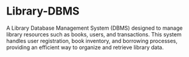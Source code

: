 # Library-DBMS
A Library Database Management System (DBMS) designed to manage library resources such as books, users, and transactions. This system handles user registration, book inventory, and borrowing processes, providing an efficient way to organize and retrieve library data.
